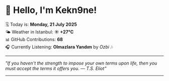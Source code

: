 # 👋 Hello, I'm Kekn9ne!

🗓️ Today is: **Monday, 21 July 2025**  
🌤️ Weather in Istanbul: **☀️   +27°C**  
📊 GitHub Contributions: **68**  
🎧 Currently Listening: **Olmazlara Yandım** by *Ozbi* 🎶

---

_"If you haven't the strength to impose your own terms upon life, then you must accept the terms it offers you. — *T.S. Eliot*"_

---
